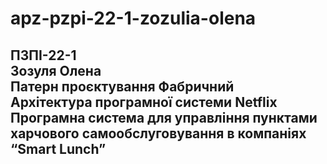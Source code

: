 # apz-pzpi-22-1-zozulia-olena  
ПЗПІ-22-1  
Зозуля Олена  
Патерн проєктування Фабричний  
Архітектура програмної системи Netflix  
Програмна система для управління пунктами харчового самообслуговування в компаніях “Smart Lunch”  
---
